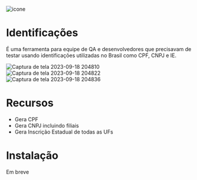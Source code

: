 ![icone](https://user-images.githubusercontent.com/7075481/117592396-b9cfe480-b10e-11eb-9e74-f039b1b5a100.png)

# Identificações
É uma ferramenta para equipe de QA e desenvolvedores que precisavam de testar usando identificações utilizadas no Brasil como CPF, CNPJ e IE.

![Captura de tela 2023-09-18 204810](https://github.com/edenalencar/Identificacoes/assets/7075481/ee1e0aea-dbcd-42c5-b829-a44af099870f)
![Captura de tela 2023-09-18 204822](https://github.com/edenalencar/Identificacoes/assets/7075481/01615602-9d85-4fa3-9db7-3c1d6c95d067)
![Captura de tela 2023-09-18 204836](https://github.com/edenalencar/Identificacoes/assets/7075481/6c76831e-4bb8-4753-b40b-50dca99d1e4c)

# Recursos
* Gera CPF 
* Gera CNPJ incluindo filiais
* Gera Inscrição Estadual de todas as UFs

# Instalação
Em breve
